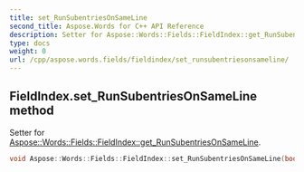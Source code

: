 ```yaml
---
title: set_RunSubentriesOnSameLine
second_title: Aspose.Words for C++ API Reference
description: Setter for Aspose::Words::Fields::FieldIndex::get_RunSubentriesOnSameLine. 
type: docs
weight: 0
url: /cpp/aspose.words.fields/fieldindex/set_runsubentriesonsameline/
---
```

## FieldIndex.set_RunSubentriesOnSameLine method


Setter for [Aspose::Words::Fields::FieldIndex::get_RunSubentriesOnSameLine](../get_runsubentriesonsameline/).

```cpp
void Aspose::Words::Fields::FieldIndex::set_RunSubentriesOnSameLine(bool value)
```


